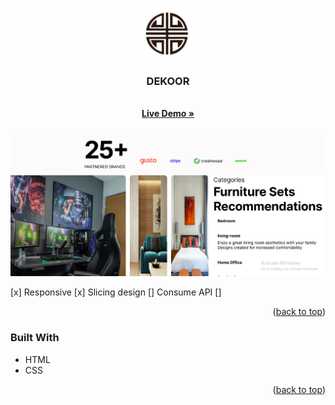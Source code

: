 <a name="readme-top"></a>
<!-- PROJECT LOGO -->
<br />
<div align="center">
  <a href="https://github.com/Ikhor03/DEKOOR/">
    <img src="img/favicon.png" alt="Logo" width="80" height="80">
  </a>
  </div>

<h3 align="center">DEKOOR</h3>

  <p align="center">
    <br />
    <a href="https://dekoor-lilac.vercel.app/"><strong>Live Demo »</strong></a>
  </p>

<!-- ABOUT THE PROJECT -->

[![Product Name Screen Shot][product-screenshot]](https://dekoor-lilac.vercel.app/)

[x] Responsive
[x] Slicing design
[] Consume API
[]

<p align="right">(<a href="#readme-top">back to top</a>)</p>

### Built With

* HTML
* CSS

<p align="right">(<a href="#readme-top">back to top</a>)</p>


<!-- MARKDOWN LINKS & IMAGES -->
<!-- https://www.markdownguide.org/basic-syntax/#reference-style-links -->
[product-screenshot]: img/ss.png
